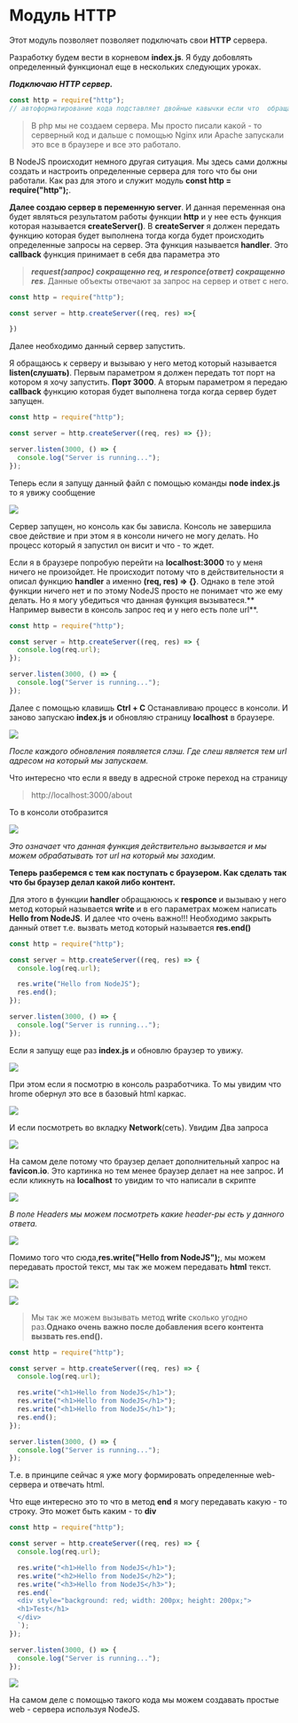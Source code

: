 # Модуль HTTP

Этот модуль позволяет позволяет подключать свои **HTTP** сервера.

Разработку будем вести в корневом **index.js**. Я буду добовлять определенный функционал еще в нескольких следующих уроках.

**_Подключаю HTTP сервер._**

```js
const http = require("http");
// автоформатирование кода подставляет двойные кавычки если что  обращай на это внимание

```

>В php мы не создаем сервера. Мы просто писали какой - то серверный код и дальше с помощью Nginx или Apache запускали это все в браузере и все это работало.

В NodeJS происходит немного другая ситуация. Мы здесь сами должны создать и настроить определенные сервера для того что бы они работали. 
Как раз для этого и служит модуль **const http = require("http");**.

**Далее создаю сервер в переменную server**. И данная переменная она будет являться результатом работы функции **http** и у нее есть функция которая называется **createServer()**. В **createServer** я должен передать функцию  которая будет выполнена тогда когда будет происходить определенные запросы на сервер. Эта функция называется **handler**. Это **callback** функция принимает в себя два параметра это 
>**_request(запрос) сокращенно req, и responce(ответ) сокращенно res_**. Данные объекты отвечают за запрос на сервер и ответ с него.

```js
const http = require("http");

const server = http.createServer((req, res) =>{

})

```

Далее необходимо данный сервер запустить. 

Я обращаюсь к серверу и вызываю у него метод который называется **listen(слушать)**. Первым параметром я должен передать тот порт на котором я хочу запустить. **Порт 3000**. А вторым параметром я передаю **callback**  функцию которая будет выполнена тогда когда сервер будет запущен.

```js
const http = require("http");

const server = http.createServer((req, res) => {});

server.listen(3000, () => {
  console.log("Server is running...");
});

```

Теперь если я запущу данный файл с помощью команды **node index.js** то я увижу сообщение

![](img/031.jpg)

Сервер запущен, но консоль как бы зависла. Консоль не завершила свое действие и при этом я в консоли ничего не могу делать. Но процесс который я запустил он висит и что - то ждет.

Если я в браузере попробую перейти на **localhost:3000** то у меня ничего не произойдет. Не происходит потому что в действительности я описал функцию **handler** а именно **(req, res) => {}**. Однако в теле этой функции ничего нет и по этому NodeJS просто не понимает что же ему делать. Но я могу убедиться что данная функция вызыватеся.** Например вывести в консоль запрос req и у него есть поле url**.

```js
const http = require("http");

const server = http.createServer((req, res) => {
  console.log(req.url);
});

server.listen(3000, () => {
  console.log("Server is running...");
});

```

Далее с помощью клавишь **Ctrl + C** Останавливаю процесс в консоли. И заново запускаю **index.js** и обновляю страницу **localhost** в браузере.

![](img/032.jpg)

_После каждого обновления появляется слэш. Где слеш является тем url адресом на который мы запускаем._

Что интересно что если я введу в адресной строке переход на страницу

> http://localhost:3000/about

То в консоли отобразится 

![](img/033.jpg)

_Это означает что данная функция действительно вызывается и мы можем обрабатывать тот url на который мы заходим._

**Теперь разберемся с тем как поступать с браузером. Как сделать так что бы браузер делал какой либо контент.**

Для этого в функции **handler** обращаююсь к **responce** и вызываю у него метод который называется **write** и в его параметрах можем написать **Hello from NodeJS**. И далее что очень важно!!! Необходимо закрыть данный ответ т.е. вызвать метод который называется **res.end()**

```js
const http = require("http");

const server = http.createServer((req, res) => {
  console.log(req.url);

  res.write("Hello from NodeJS");
  res.end();
});

server.listen(3000, () => {
  console.log("Server is running...");
});

```
Если я запущу еще раз **index.js** и обновлю браузер то увижу.

![](img/034.jpg)

При этом если я посмотрю в консоль разработчика. То мы увидим что hrome  обернул это все в базовый html каркас.

![](img/034.jpg)

И если посмотреть во вкладку **Network**(сеть). Увидим Два запроса 

![](img/035.jpg)

На самом деле потому что браузер делает дополнительный хапрос на **favicon.io**. Это картинка но тем менее браузер делает на нее запрос.
И если кликнуть на **localhost** то увидим то что написали в скрипте

![](img/036.jpg)

_В поле Headers мы можем посмотреть какие header-ры  есть у данного ответа._

![](img/037.jpg)

Помимо того что сюда,**res.write("Hello from NodeJS");**, мы можем передавать простой текст, мы так же можем передавать **html** текст.

![](img/038.jpg)

![](img/039.jpg)

>Мы так же можем вызывать метод **write** сколько угодно раз.**Однако очень важно после добавления всего контента вызвать res.end().**

```js
const http = require("http");

const server = http.createServer((req, res) => {
  console.log(req.url);

  res.write("<h1>Hello from NodeJS</h1>");
  res.write("<h1>Hello from NodeJS</h1>");
  res.write("<h1>Hello from NodeJS</h1>");
  res.end();
});

server.listen(3000, () => {
  console.log("Server is running...");
});
```

Т.е. в принципе сейчас я уже могу формировать определенные web-сервера и отвечать html.

Что еще интересно это то что в метод **end** я могу передавать какую - то строку. Это может быть каким - то **div** 

```js
const http = require("http");

const server = http.createServer((req, res) => {
  console.log(req.url);

  res.write("<h1>Hello from NodeJS</h1>");
  res.write("<h2>Hello from NodeJS</h2>");
  res.write("<h3>Hello from NodeJS</h3>");
  res.end(`
  <div style="background: red; width: 200px; height: 200px;">
  <h1>Test</h1>
  </div>
  `);
});

server.listen(3000, () => {
  console.log("Server is running...");
});

```

![](img/040.jpg)

На самом деле с помощью такого кода мы можем создавать простые web - сервера используя NodeJS.